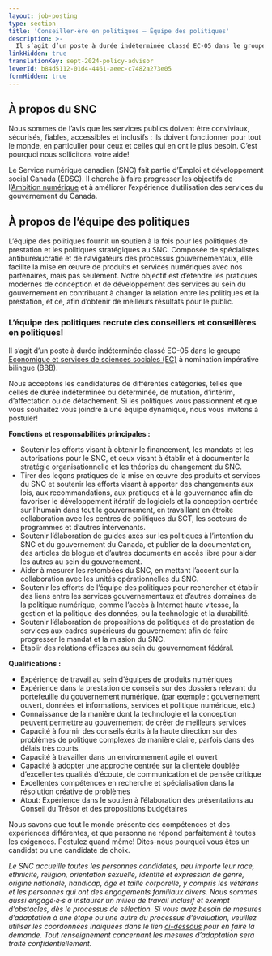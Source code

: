 ```yaml
---
layout: job-posting
type: section
title: 'Conseiller·ère en politiques — Équipe des politiques'
description: >-
  Il s’agit d’un poste à durée indéterminée classé EC-05 dans le groupe Économique et services de sciences sociales (EC) à nomination impérative bilingue (BBB). 
linkHidden: true
translationKey: sept-2024-policy-advisor
leverId: b84d5112-01d4-4461-aeec-c7482a273e05
formHidden: true
---
```


## À propos du SNC 
Nous sommes de l’avis que les services publics doivent être conviviaux, sécurisés, fiables, accessibles et inclusifs : ils doivent fonctionner pour tout le monde, en particulier pour ceux et celles qui en ont le plus besoin. C’est pourquoi nous sollicitons votre aide!

Le Service numérique canadien (SNC) fait partie d’Emploi et développement social Canada (EDSC). Il cherche à faire progresser les objectifs de l’[Ambition numérique](https://www.canada.ca/fr/gouvernement/systeme/gouvernement-numerique/plans-strategiques-operations-numeriques-gouvernement-canada/ambition-numerique-canada.html) et à améliorer l’expérience d’utilisation des services du gouvernement du Canada.

## À propos de l’équipe des politiques
L’équipe des politiques fournit un soutien à la fois pour les politiques de prestation et les politiques stratégiques au SNC. Composée de spécialistes antibureaucratie et de navigateurs des processus gouvernementaux, elle facilite la mise en œuvre de produits et services numériques avec nos partenaires, mais pas seulement. Notre objectif est d’étendre les pratiques modernes de conception et de développement des services au sein du gouvernement en contribuant à changer la relation entre les politiques et la prestation, et ce, afin d’obtenir de meilleurs résultats pour le public. 

### **L’équipe des politiques recrute des conseillers et conseillères en politiques!**
Il s’agit d’un poste à durée indéterminée classé EC-05 dans le groupe [Économique et services de sciences sociales (EC)](https://www.tbs-sct.canada.ca/agreements-conventions/view-visualiser-fra.aspx?id=4) à nomination impérative bilingue (BBB). 

Nous acceptons les candidatures de différentes catégories, telles que celles de durée indéterminée ou déterminée, de mutation, d’intérim, d’affectation ou de détachement.  Si les politiques vous passionnent et que vous souhaitez vous joindre à une équipe dynamique, nous vous invitons à postuler!

**Fonctions et responsabilités principales :**
- Soutenir les efforts visant à obtenir le financement, les mandats et les autorisations pour le SNC, et ceux visant à établir et à documenter la stratégie organisationnelle et les théories du changement du SNC.
- Tirer des leçons pratiques de la mise en œuvre des produits et services du SNC et soutenir les efforts visant à apporter des changements aux lois, aux recommandations, aux pratiques et à la gouvernance afin de favoriser le développement itératif de logiciels et la conception centrée sur l’humain dans tout le gouvernement, en travaillant en étroite collaboration avec les centres de politiques du SCT, les secteurs de programmes et d’autres intervenants.
- Soutenir l’élaboration de guides axés sur les politiques à l’intention du SNC et du gouvernement du Canada, et publier de la documentation, des articles de blogue et d’autres documents en accès libre pour aider les autres au sein du gouvernement.
- Aider à mesurer les retombées du SNC, en mettant l’accent sur la collaboration avec les unités opérationnelles du SNC.
- Soutenir les efforts de l’équipe des politiques pour rechercher et établir des liens entre les services gouvernementaux et d’autres domaines de la politique numérique, comme l’accès à Internet haute vitesse, la gestion et la politique des données, ou la technologie et la durabilité.
- Soutenir l’élaboration de propositions de politiques et de prestation de services aux cadres supérieurs du gouvernement afin de faire progresser le mandat et la mission du SNC.
- Établir des relations efficaces au sein du gouvernement fédéral.

**Qualifications :**
- Expérience de travail au sein d’équipes de produits numériques
- Expérience dans la prestation de conseils sur des dossiers relevant du portefeuille du gouvernement numérique. (par exemple : gouvernement ouvert, données et informations, services et politique numérique, etc.)
- Connaissance de la manière dont la technologie et la conception peuvent permettre au gouvernement de créer de meilleurs services
- Capacité à fournir des conseils écrits à la haute direction sur des problèmes de politique complexes de manière claire, parfois dans des délais très courts
- Capacité à travailler dans un environnement agile et ouvert 
- Capacité à adopter une approche centrée sur la clientèle doublée d’excellentes qualités d’écoute, de communication et de pensée critique
- Excellentes compétences en recherche et spécialisation dans la résolution créative de problèmes
- Atout: Expérience dans le soutien à l’élaboration des présentations au Conseil du Trésor et des propositions budgétaires

Nous savons que tout le monde présente des compétences et des expériences différentes, et que personne ne répond parfaitement à toutes les exigences. Postulez quand même! Dites-nous pourquoi vous êtes un candidat ou une candidate de choix.

*Le SNC accueille toutes les personnes candidates, peu importe leur race, ethnicité, religion, orientation sexuelle, identité et expression de genre, origine nationale, handicap, âge et taille corporelle, y compris les vétérans et les personnes qui ont des engagements familiaux divers. Nous sommes aussi engagé·e·s à instaurer un milieu de travail inclusif et exempt d’obstacles, dès le processus de sélection. Si vous avez besoin de mesures d’adaptation à une étape ou une autre du processus d’évaluation, veuillez utiliser les coordonnées indiquées dans le lien [ci-dessous](https://www.canada.ca/fr/commission-fonction-publique/services/mesures-d-adaptation-matiere-evaluation.html) pour en faire la demande. Tout renseignement concernant les mesures d’adaptation sera traité confidentiellement.*
